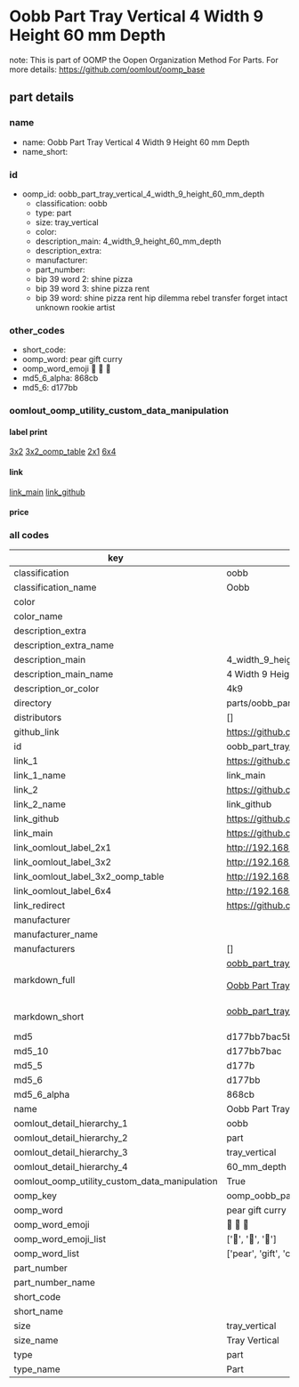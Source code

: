 # Oobb Part Tray Vertical 4 Width 9 Height 60 mm Depth  

note: This is part of OOMP the Oopen Organization Method For Parts. For more details: https://github.com/oomlout/oomp_base

##  part details
  







### name
* name: Oobb Part Tray Vertical 4 Width 9 Height 60 mm Depth
* name_short: 
### id
* oomp_id: oobb_part_tray_vertical_4_width_9_height_60_mm_depth
  * classification: oobb
  * type: part
  * size: tray_vertical
  * color: 
  * description_main: 4_width_9_height_60_mm_depth
  * description_extra: 
  * manufacturer: 
  * part_number: 
  * bip 39 word 2: shine pizza
  * bip 39 word 3: shine pizza rent
  * bip 39 word: shine pizza rent hip dilemma rebel transfer forget intact unknown rookie artist

### other_codes
* short_code: 
* oomp_word: pear gift curry
* oomp_word_emoji :pear: :gift: :curry:
* md5_6_alpha: 868cb
* md5_6: d177bb






### oomlout_oomp_utility_custom_data_manipulation
#### label print
[3x2](http://192.168.1.245:1112/?label=oomp%20868cb)
[3x2_oomp_table](http://192.168.1.108:1112/?label=oomp%20868cb)
[2x1](http://192.168.1.242:1112/?label=oomp%20868cb)
[6x4](http://192.168.1.55:1112/?label=oomp%20868cb)    

#### link

[link_main](https://github.com/oomlout/oomlout_oomp_version_1_messy/tree/main/parts/oobb_part_tray_vertical_4_width_9_height_60_mm_depth) [link_github](https://github.com/oomlout/oomlout_oomp_version_1_messy/tree/main/parts/oobb_part_tray_vertical_4_width_9_height_60_mm_depth)                             

#### price







### all codes 
| key | value |  
| --- | --- |  
| classification | oobb |  
| classification_name | Oobb |  
| color |  |  
| color_name |  |  
| description_extra |  |  
| description_extra_name |  |  
| description_main | 4_width_9_height_60_mm_depth |  
| description_main_name | 4 Width 9 Height 60 mm Depth |  
| description_or_color | 4k9 |  
| directory | parts/oobb_part_tray_vertical_4_width_9_height_60_mm_depth |  
| distributors | [] |  
| github_link | https://github.com/oomlout/oomlout_oomp_part_src/tree/main/parts/oobb_part_tray_vertical_4_width_9_height_60_mm_depth |  
| id | oobb_part_tray_vertical_4_width_9_height_60_mm_depth |  
| link_1 | https://github.com/oomlout/oomlout_oomp_version_1_messy/tree/main/parts/oobb_part_tray_vertical_4_width_9_height_60_mm_depth |  
| link_1_name | link_main |  
| link_2 | https://github.com/oomlout/oomlout_oomp_version_1_messy/tree/main/parts/oobb_part_tray_vertical_4_width_9_height_60_mm_depth |  
| link_2_name | link_github |  
| link_github | https://github.com/oomlout/oomlout_oomp_version_1_messy/tree/main/parts/oobb_part_tray_vertical_4_width_9_height_60_mm_depth |  
| link_main | https://github.com/oomlout/oomlout_oomp_version_1_messy/tree/main/parts/oobb_part_tray_vertical_4_width_9_height_60_mm_depth |  
| link_oomlout_label_2x1 | http://192.168.1.242:1112/?label=oomp%20868cb |  
| link_oomlout_label_3x2 | http://192.168.1.245:1112/?label=oomp%20868cb |  
| link_oomlout_label_3x2_oomp_table | http://192.168.1.108:1112/?label=oomp%20868cb |  
| link_oomlout_label_6x4 | http://192.168.1.55:1112/?label=oomp%20868cb |  
| link_redirect | https://github.com/oomlout/oomlout_oomp_version_1_messy/tree/main/parts/oobb_part_tray_vertical_4_width_9_height_60_mm_depth |  
| manufacturer |  |  
| manufacturer_name |  |  
| manufacturers | [] |  
| markdown_full | [oobb_part_tray_vertical_4_width_9_height_60_mm_depth](none)<br>[](none)<br>[Oobb Part Tray Vertical 4 Width 9 Height 60 Mm Depth](none)<br><br> |  
| markdown_short | [oobb_part_tray_vertical_4_width_9_height_60_mm_depth](none)<br><br> |  
| md5 | d177bb7bac5b5ce6cc9f16bf6ca96e2f |  
| md5_10 | d177bb7bac |  
| md5_5 | d177b |  
| md5_6 | d177bb |  
| md5_6_alpha | 868cb |  
| name | Oobb Part Tray Vertical 4 Width 9 Height 60 mm Depth |  
| oomlout_detail_hierarchy_1 | oobb |  
| oomlout_detail_hierarchy_2 | part |  
| oomlout_detail_hierarchy_3 | tray_vertical |  
| oomlout_detail_hierarchy_4 | 60_mm_depth |  
| oomlout_oomp_utility_custom_data_manipulation | True |  
| oomp_key | oomp_oobb_part_tray_vertical_4_width_9_height_60_mm_depth |  
| oomp_word | pear gift curry |  
| oomp_word_emoji | :pear: :gift: :curry: |  
| oomp_word_emoji_list | [':pear:', ':gift:', ':curry:'] |  
| oomp_word_list | ['pear', 'gift', 'curry'] |  
| part_number |  |  
| part_number_name |  |  
| short_code |  |  
| short_name |  |  
| size | tray_vertical |  
| size_name | Tray Vertical |  
| type | part |  
| type_name | Part |  

